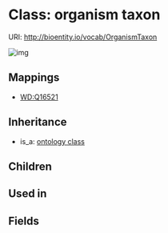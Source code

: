 # Class: organism taxon




URI: http://bioentity.io/vocab/OrganismTaxon

![img](http://yuml.me/diagram/nofunky/class/\[OntologyClass]^-\[OrganismTaxon],%20)
## Mappings

 * [WD:Q16521](http://purl.obolibrary.org/obo/WD_Q16521)
## Inheritance

 *  is_a: [ontology class](OntologyClass.md)
## Children

## Used in

## Fields

